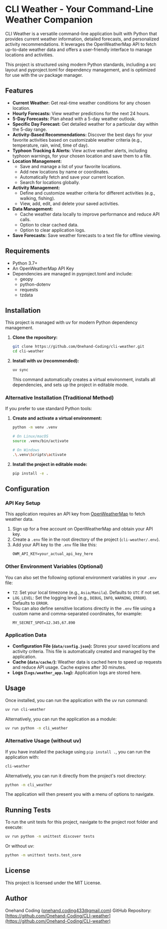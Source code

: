 # CLI Weather - Your Command-Line Weather Companion

CLI Weather is a versatile command-line application built with Python that provides current weather information, detailed forecasts, and personalized activity recommendations. It leverages the OpenWeatherMap API to fetch up-to-date weather data and offers a user-friendly interface to manage locations and activities.

This project is structured using modern Python standards, including a src layout and pyproject.toml for dependency management, and is optimized for use with the uv package manager.

## Features

* **Current Weather:** Get real-time weather conditions for any chosen location.
* **Hourly Forecasts:** View weather predictions for the next 24 hours.
* **5-Day Forecasts:** Plan ahead with a 5-day weather outlook.
* **Specific Day Forecast:** Get detailed weather for a particular day within the 5-day range.
* **Activity-Based Recommendations:** Discover the best days for your favorite activities based on customizable weather criteria (e.g., temperature, rain, wind, time of day).
* **Typhoon Tracking & Alerts:** View active weather alerts, including typhoon warnings, for your chosen location and save them to a file.
* **Location Management:**
    * Save and manage a list of your favorite locations.
    * Add new locations by name or coordinates.
    * Automatically fetch and save your current location.
    * Search for locations globally.
* **Activity Management:**
    * Define and customize weather criteria for different activities (e.g., walking, fishing).
    * View, add, edit, and delete your saved activities.
* **Data Management:**
    * Cache weather data locally to improve performance and reduce API calls.
    * Option to clear cached data.
    * Option to clear application logs.
* **Save Forecasts:** Save weather forecasts to a text file for offline viewing.

## Requirements

* Python 3.7+
* An OpenWeatherMap API Key
* Dependencies are managed in pyproject.toml and include:
    * geopy
    * python-dotenv
    * requests
    * tzdata

## Installation

This project is managed with uv for modern Python dependency management.

1. **Clone the repository:**
   ```bash
   git clone https://github.com/Onehand-Coding/cli-weather.git
   cd cli-weather
   ```

2. **Install with uv (recommended):**
   ```bash
   uv sync
   ```
   This command automatically creates a virtual environment, installs all dependencies, and sets up the project in editable mode.

### Alternative Installation (Traditional Method)

If you prefer to use standard Python tools:

1. **Create and activate a virtual environment:**
   ```bash
   python -m venv .venv

   # On Linux/macOS
   source .venv/bin/activate

   # On Windows
   .\.venv\Scripts\activate
   ```

2. **Install the project in editable mode:**
   ```bash
   pip install -e .
   ```

## Configuration

### API Key Setup

This application requires an API key from [OpenWeatherMap](https://openweathermap.org/api) to fetch weather data.

1. Sign up for a free account on OpenWeatherMap and obtain your API key.
2. Create a `.env` file in the root directory of the project (`cli-weather/.env`).
3. Add your API key to the `.env` file like this:
   ```
   OWM_API_KEY=your_actual_api_key_here
   ```

### Other Environment Variables (Optional)

You can also set the following optional environment variables in your `.env` file:

* `TZ`: Set your local timezone (e.g., `Asia/Manila`). Defaults to `UTC` if not set.
* `LOG_LEVEL`: Set the logging level (e.g., `DEBUG`, `INFO`, `WARNING`, `ERROR`). Defaults to `ERROR`.
* You can also define sensitive locations directly in the `.env` file using a custom name and comma-separated coordinates, for example:
  ```
  MY_SECRET_SPOT=12.345,67.890
  ```

### Application Data

* **Configuration File (`data/config.json`):** Stores your saved locations and activity criteria. This file is automatically created and managed by the application.
* **Cache (`data/cache/`):** Weather data is cached here to speed up requests and reduce API usage. Cache expires after 30 minutes.
* **Logs (`logs/weather_app.log`):** Application logs are stored here.

## Usage

Once installed, you can run the application with the uv run command:

```bash
uv run cli-weather
```

Alternatively, you can run the application as a module:

```bash
uv run python -m cli_weather
```

### Alternative Usage (without uv)

If you have installed the package using `pip install .`, you can run the application with:
```bash
cli-weather
```

Alternatively, you can run it directly from the project's root directory:
```bash
python -m cli_weather
```

The application will then present you with a menu of options to navigate.

## Running Tests

To run the unit tests for this project, navigate to the project root folder and execute:

```bash
uv run python -m unittest discover tests
```

Or without uv:
```bash
python -m unittest tests.test_core
```

## License

This project is licensed under the MIT License.

## Author

Onehand Coding (onehand.coding433@gmail.com)
GitHub Repository: [https://github.com/Onehand-Coding/CLI-weather](https://github.com/Onehand-Coding/CLI-weather)
